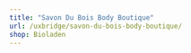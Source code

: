 ```yaml
---
title: "Savon Du Bois Body Boutique"
url: /uxbridge/savon-du-bois-body-boutique/
shop: Bioladen
---
```

